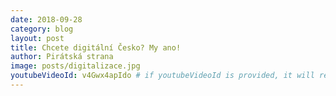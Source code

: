 ```yaml
---
date: 2018-09-28
category: blog
layout: post
title: Chcete digitální Česko? My ano!
author: Pirátská strana
image: posts/digitalizace.jpg
youtubeVideoId: v4Gwx4apIdo # if youtubeVideoId is provided, it will replace the image as the main content
---
```




